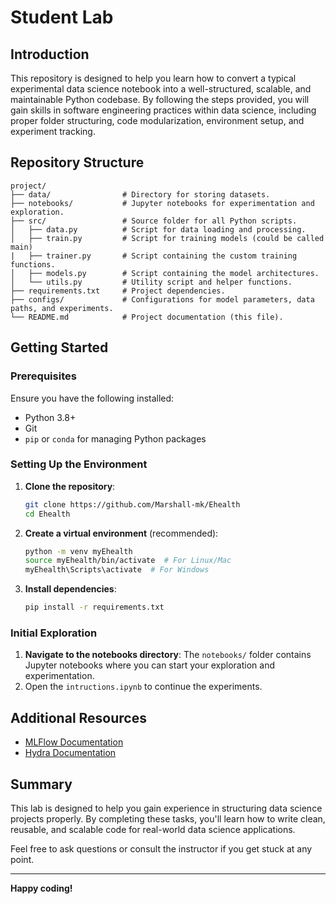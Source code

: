# Student Lab

## Introduction
This repository is designed to help you learn how to convert a typical experimental data science notebook into a well-structured, scalable, and maintainable Python codebase. By following the steps provided, you will gain skills in software engineering practices within data science, including proper folder structuring, code modularization, environment setup, and experiment tracking.

## Repository Structure
```
project/
├── data/                # Directory for storing datasets.
├── notebooks/           # Jupyter notebooks for experimentation and exploration.
├── src/                 # Source folder for all Python scripts.
│   ├── data.py          # Script for data loading and processing.
│   ├── train.py         # Script for training models (could be called main)
|   ├── trainer.py       # Script containing the custom training functions.
│   ├── models.py        # Script containing the model architectures.
│   └── utils.py         # Utility script and helper functions.
├── requirements.txt     # Project dependencies.
├── configs/             # Configurations for model parameters, data paths, and experiments.
└── README.md            # Project documentation (this file).
```

## Getting Started

### Prerequisites
Ensure you have the following installed:
- Python 3.8+
- Git
- `pip` or `conda` for managing Python packages

### Setting Up the Environment
1. **Clone the repository**:
   ```bash
   git clone https://github.com/Marshall-mk/Ehealth
   cd Ehealth
   ```
2. **Create a virtual environment** (recommended):
   ```bash
   python -m venv myEhealth
   source myEhealth/bin/activate  # For Linux/Mac
   myEhealth\Scripts\activate  # For Windows
   ```
3. **Install dependencies**:
   ```bash
   pip install -r requirements.txt
   ```

### Initial Exploration
1. **Navigate to the notebooks directory**:
   The `notebooks/` folder contains Jupyter notebooks where you can start your exploration and experimentation.
2. Open the `intructions.ipynb` to continue the experiments.

## Additional Resources
- [MLFlow Documentation](https://mlflow.org/docs/latest/index.html)
- [Hydra Documentation](https://hydra.cc/docs/intro/)

## Summary
This lab is designed to help you gain experience in structuring data science projects properly. By completing these tasks, you'll learn how to write clean, reusable, and scalable code for real-world data science applications.

Feel free to ask questions or consult the instructor if you get stuck at any point.

---
**Happy coding!**
